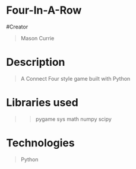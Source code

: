 # Four-In-A-Row
#Creator
> Mason Currie
# Description
> A Connect Four style game built with Python
# Libraries used
>> pygame
 sys
 math
 numpy
 scipy
 
 # Technologies
 > Python
